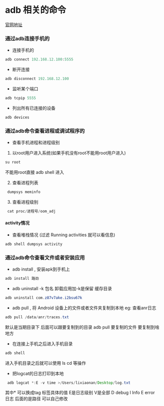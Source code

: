 # adb 相关的命令
[官网地址](https://developer.android.com/studio/command-line/adb?gclid=Cj0KCQjwt_nmBRD0ARIsAJYs6o2frvMVn3AWDzhbfbwHQOuM5P2C51LjSYm_WVuWSBhht5fsJNlXCisaAsNPEALw_wcB)
### 通过adb连接手机的
* 连接手机的
``` Java
adb connect 192.168.12.100:5555
```
* 断开连接
``` Java
adb disconnect 192.168.12.100
```
* 监听某个端口
``` Java
adb tcpip 5555
```
* 列出所有已连接的设备
``` Java
adb devices
```
### 通过adb命令查看进程或调试程序的
* 查看手机进程和进程级别

1. 以root用户进入系统(如果手机没有root不能用root用户进入)
``` Java
su root
```
不能用root直接 adb shell 进入

2. 查看进程列表
``` Java
 dumpsys meminfo
```
3. 查看进程级别
``` Java
 cat proc/进程号/oom_adj
```
#### activity情况
* 查看堆栈情况 (过滤  Running activities 就可以看信息)
```java
adb shell dumpsys activity
```

### 通过adb命令查看文件或者安装应用
* adb install , 安装apk到手机上
``` Java
adb install 路劲
```
* adb uninstall -k 包名 卸载应用加-k是保留 缓存目录
``` Java
adb uninstall com.z87v7ake.i2bsu67k
```

* adb pull , 将 Android 设备上的文件或者文件夹复制到本地
eg: 查看anr日志
``` Java
adb pull /data/anr/traces.txt
```
默认是当期目录下 后面可以跟要复制到的目录
adb pull 要复制的文件  要复制到啥地方


* 在连接上手机之后进入手机目录
``` Java
adb shell
```
 进入手机目录之后就可以使用 ls cd 等操作

* 把logcat的日志打印到本地
``` Java
 adb logcat *:E -v time >/Users/lixiaonan/Desktop/log.txt
```
其中* 可以换成tag 标签具体的值  E是日志级别  V是全部 D debug  I Info  E  error 日志
后面的是路径   可以自己修改
